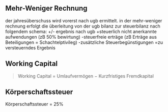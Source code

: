 ## Mehr-Weniger Rechnung

der jahresüberschuss wird vorerst nach ugb ermittelt. in der mehr-weniger rechnung erfolgt die überleitung von der ugb bilanz zur steuerbilanz nach folgendem schema: 
+/- ergebnis nach ugb 
+steuerlich nicht anerkannte aufwendungen (zB 50% bewirtung) 
-steuerfreie erträge (zB Erträge aus Beteiligungen = Schachtelptivileg) 
-zusätzliche Steuerbegünstigungen 
=zu versteuerndes Ergebnis

## Working Capital

> Working Capital = Umlaufvermögen − Kurzfristiges Fremdkapital

## Körperschaftssteuer
Körperschaftssteuer = 25%